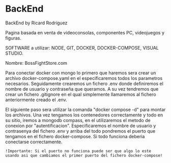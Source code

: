 # BackEnd
BackEnd by Ricard Rodríguez

Pagina basada en venta de videoconsolas, componentes PC, videojuegos y figuras.

SOFTWARE a utilizar: NODE, GIT, DOCKER, DOCKER-COMPOSE, VISUAL STUDIO.

Nombre: BossFightStore.com



Para conectar docker con mongo lo primero que haremos sera crear un archivo docker-compose.yaml en el especificaremos todos los parametros necesarios. Seguidamente crearemos un fichero .env donde definiremos el nombre de usuario y contraseña que queramos. A su vez tendremos que crear un fichero .gitignore en el qual simplemente llamaremos al fichero anteriormente creado el .env. 

El siguiente paso sera utilizar la comanda "docker compose -d" para montar los archivos. Una vez tengamos los contenedores correctamente y todo en su sitio, iremos a mongodb compass, en el utilizaremos el metodo de conexion por "autentificacion". Especificaremos el nombre de usuario y contrasenya del fichero .env y arriba del todo pondremos el puerto que tengamos en el fichero docker-compose. Si todo funciona deberia conectarse correctamente.

    !Importante: Si el puerto no funciona puede ser que algo lo este usando asi que cambiamos el primer puerto del fichero docker-compose!












